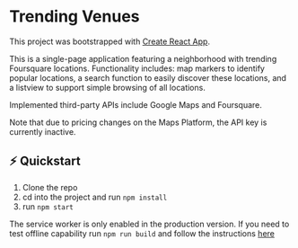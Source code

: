 # Trending Venues

This project was bootstrapped with [Create React App](https://github.com/facebook/create-react-app).

This is a single-page application featuring a neighborhood with trending Foursquare locations. Functionality includes: map markers to identify popular locations, a search function to easily discover these locations, and a listview to support simple browsing of all locations.

Implemented third-party APIs include Google Maps and Foursquare.

Note that due to pricing changes on the Maps Platform, the API key is currently inactive. 

## :zap: Quickstart

1. Clone the repo
2. cd into the project and run `npm install`
3. run `npm start`

The service worker is only enabled in the production version. If you need to test offline capability run `npm run build` and follow the instructions [here](https://github.com/facebook/create-react-app/blob/master/packages/react-scripts/template/README.md#deployment)
